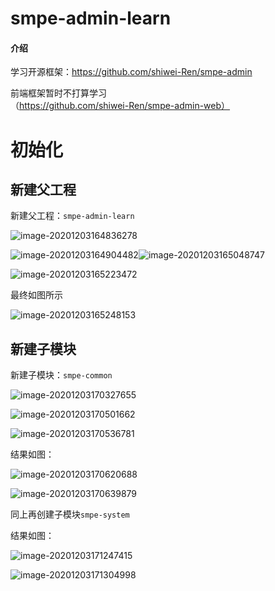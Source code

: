 

# smpe-admin-learn

#### 介绍
学习开源框架：https://github.com/shiwei-Ren/smpe-admin

前端框架暂时不打算学习（https://github.com/shiwei-Ren/smpe-admin-web）



# 初始化

## 新建父工程

新建父工程：`smpe-admin-learn`

![image-20201203164836278](https://gitee.com/sy_zrj/smpe-admin-learn/raw/create-smpe-admin-learn/README.assets/image-20201203164836278.png)

![image-20201203164904482](https://gitee.com/sy_zrj/smpe-admin-learn/raw/create-smpe-admin-learn/README.assets/image-20201203164904482.png)![image-20201203165048747](https://gitee.com/sy_zrj/smpe-admin-learn/raw/create-smpe-admin-learn/README.assets/image-20201203165048747.png)

![image-20201203165223472](https://gitee.com/sy_zrj/smpe-admin-learn/raw/create-smpe-admin-learn/README.assets/image-20201203165223472.png)

最终如图所示

![image-20201203165248153](https://gitee.com/sy_zrj/smpe-admin-learn/raw/create-smpe-admin-learn/README.assets/image-20201203165248153.png)

## 新建子模块

新建子模块：`smpe-common`

![image-20201203170327655](https://gitee.com/sy_zrj/smpe-admin-learn/raw/create-smpe-common/README.assets/image-20201203170327655.png)

![image-20201203170501662](https://gitee.com/sy_zrj/smpe-admin-learn/raw/create-smpe-common/README.assets/image-20201203170501662.png)

![image-20201203170536781](https://gitee.com/sy_zrj/smpe-admin-learn/raw/create-smpe-common/README.assets/image-20201203170536781.png)

结果如图：

![image-20201203170620688](https://gitee.com/sy_zrj/smpe-admin-learn/raw/create-smpe-common/README.assets/image-20201203170620688.png)

![image-20201203170639879](https://gitee.com/sy_zrj/smpe-admin-learn/raw/create-smpe-common/README.assets/image-20201203170639879.png)

同上再创建子模块`smpe-system`

结果如图：

![image-20201203171247415](G:\all-workspace\all-project\小云通知\框架\smpe-admin-learn\README.assets\image-20201203171247415.png)

![image-20201203171304998](G:\all-workspace\all-project\小云通知\框架\smpe-admin-learn\README.assets\image-20201203171304998.png)